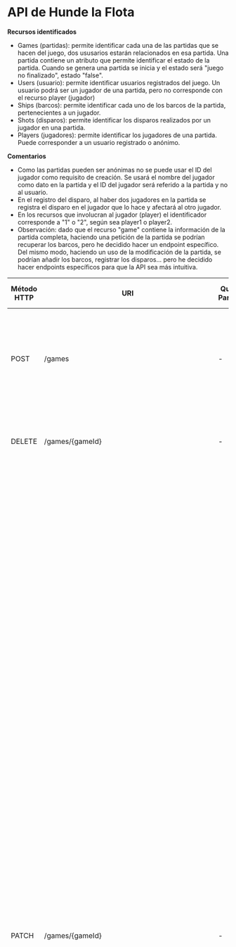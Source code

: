 # API de Hunde la Flota

**Recursos identificados**
- Games (partidas): permite identificar cada una de las partidas que se hacen del juego, dos ususarios estarán relacionados en esa partida.
  Una partida contiene un atributo que permite identificar el estado de la partida. Cuando se genera una partida se inicia y el estado será "juego no finalizado", estado "false".
- Users (usuario): permite identificar usuarios registrados del juego. Un usuario podrá ser un jugador de una partida, pero no corresponde con el recurso player (jugador)
- Ships (barcos): permite identificar cada uno de los barcos de la partida, pertenecientes a un jugador.
- Shots (disparos): permite identificar los disparos realizados por un jugador en una partida.
- Players (jugadores): permite identificar los jugadores de una partida. Puede corresponder a un usuario registrado o anónimo.


**Comentarios**
- Como las partidas pueden ser anónimas no se puede usar el ID del jugador como requisito de creación. Se usará el nombre del jugador como dato en la partida y el ID del jugador será referido a la partida y no al usuario.
- En el registro del disparo, al haber dos jugadores en la partida se registra el disparo en el jugador que lo hace y afectará al otro jugador.
- En los recursos que involucran al jugador (player) el identificador corresponde a "1" o "2", según sea player1 o player2.
- Observación: dado que el recurso "game" contiene la información de la partida completa, haciendo una petición de la partida se podrían recuperar los barcos, pero he decidido hacer un endpoint específico. Del mismo modo, haciendo un uso de la modificación de la partida, se podrían añadir los barcos, registrar los disparos... pero he decidido hacer endpoints específicos para que la API sea más intuitiva.


| Método HTTP  | URI                | Query Params | Request Body | Response Body    | Códigos HTTP de respuesta |
|--------------|--------------------|--------------|--------------|------------------|-------------------------|
| POST         | /games            | -            | `{"player1": {"name": "Player 1"}, "player2": {"name": "Player 2"}}` | `{"gameId": 1, "gameComplete": false, "winner": null, "player1": {"name": "Player 1", "boats": [], "shots": []}, "player2": {"name": "Player 2", "boats": [], "shots": []}}}` | 201 Created<br/>400 Bad Request<br/>404 Bad Request<br/>500 Internal Server Error |
| DELETE       | /games/{gameId}  | -            | -                 | `{"message": "Game deleted"}` | 200 OK<br/>404 Not Found<br/>500 Internal Server Error |
| PATCH        | /games/{gameId}  | -            | `{"gameComplete": true}` | `{"gameId": 1, "gameComplete": true, "winner": "player1", "player1": {"name": "Player 1", "boats": [{"name": "Boat 1", "location": [A1, A2, A3, A4],"status": [false, false, false, false]},{"name": "Boat 2", "location": [C2, D2, E2], "status": [false, true, false]},{"name": "Boat 3", "location": [G7, G8, G9], "status": [false, false, false]},{"name": "Boat 4", "location": [D8, E8], "status": [false, true]},{"name": "Boat 5", "location": [J1, J2], "status": [false, false]},{"name": "Boat 6", "location": [A10, B10], "status": [true, false]},{"name": "Boat 7", "location": [J5], "status": [false]},{"name": "Boat 8", "location": [H3], "status": [true]},{"name": "Boat 9", "location": [D5], "status": [true]},{"name": "Boat 10", "location": [A7], "status": [false]}], "shots": [J7, J8, J9, J10, F7, F8, F9, G1, G2, G3, B3, C3, C7, D7, E1, E2, F5, H10, J4, B9, A3, A5, D10, F10]}, "player2": {"name": "Player 2", "boats": [{"name": "Boat 1", "location": [J7, J8, J9, J10], "status": [true, true, true, true]},{"name": "Boat 2", "location": [F7, F8, F9], "status": [true, true, true]},{"name": "Boat 3", "location": [G1, G2, G3], "status": [true, true, true]},{"name": "Boat 4", "location": [B3, C3], "status": [true, true]},{"name": "Boat 5", "location": [C7, D7], "status": [true, true]},{"name": "Boat 6", "location": [E1, E2], "status": [true, true]},{"name": "Boat 7", "location": [F5], "status": [true]},{"name": "Boat 8", "location": [H10], "status": [true]},{"name": "Boat 9", "location": [J4], "status": [true]},{"name": "Boat 10", "location": [B9], "status": [true]}], "shots": [D2, E8, A10, H3, D5, A6, A9, B1, B5, C5, C8, C10, D1, E5, E6, E10, F2, G5, G10, H1, H6, I2, I4, I6]}}}` | 200 OK<br/>400 Bad Request<br/>404 Not Found<br/>500 Internal Server Error |
| GET          | /games/{gameId}   | -            | -                   | `{"game": {"gameId": 1, "gameComplete": true, "winner": "player1", "player1": {"name": "Player 1", "boats": [{"name": "Boat 1", "location": [A1, A2, A3, A4],"status": [false, false, false, false]},{"name": "Boat 2", "location": [C2, D2, E2], "status": [false, true, false]},{"name": "Boat 3", "location": [G7, G8, G9], "status": [false, false, false]},{"name": "Boat 4", "location": [D8, E8], "status": [false, true]},{"name": "Boat 5", "location": [J1, J2], "status": [false, false]},{"name": "Boat 6", "location": [A10, B10], "status": [true, false]},{"name": "Boat 7", "location": [J5], "status": [false]},{"name": "Boat 8", "location": [H3], "status": [true]},{"name": "Boat 9", "location": [D5], "status": [true]},{"name": "Boat 10", "location": [A7], "status": [false]}], "shots": [J7, J8, J9, J10, F7, F8, F9, G1, G2, G3, B3, C3, C7, D7, E1, E2, F5, H10, J4, B9, A3, A5, D10, F10]}, "player2": {"name": "Player 2", "boats": [{"name": "Boat 1", "location": [J7, J8, J9, J10], "status": [true, true, true, true]},{"name": "Boat 2", "location": [F7, F8, F9], "status": [true, true, true]},{"name": "Boat 3", "location": [G1, G2, G3], "status": [true, true, true]},{"name": "Boat 4", "location": [B3, C3], "status": [true, true]},{"name": "Boat 5", "location": [C7, D7], "status": [true, true]},{"name": "Boat 6", "location": [E1, E2], "status": [true, true]},{"name": "Boat 7", "location": [F5], "status": [true]},{"name": "Boat 8", "location": [H10], "status": [true]},{"name": "Boat 9", "location": [J4], "status": [true]},{"name": "Boat 10", "location": [B9], "status": [true]}], "shots": [D2, E8, A10, H3, D5, A6, A9, B1, B5, C5, C8, C10, D1, E5, E6, E10, F2, G5, G10, H1, H6, I2, I4, I6]}}}}` | 200 OK<br/>404 Bad Request<br/>500 Internal Server Error |
| POST         | /games/{gameId}/players/{playerId}/ships  | -            | `{"name": "Boat 1", "location": [A1, A2, A3]}` | `{"gameId": 1, "player1": {"name": "Player 1", "boats": [{"name": "Boat 1", "location": [A1, A2, A3, A4],"status": [false, false, false, false]},{"name": "Boat 2", "location": [C2, D2, E2], "status": [false, true, false]},{"name": "Boat 3", "location": [G7, G8, G9], "status": [false, false, false]},{"name": "Boat 4", "location": [D8, E8], "status": [false, true]},{"name": "Boat 5", "location": [J1, J2], "status": [false, false]},{"name": "Boat 6", "location": [A10, B10], "status": [true, false]},{"name": "Boat 7", "location": [J5], "status": [false]},{"name": "Boat 8", "location": [H3], "status": [true]},{"name": "Boat 9", "location": [D5], "status": [true]},{"name": "Boat 10", "location": [A7], "status": [false]}]}` | 201 Created<br/>400 Bad Request<br/>404 Bad Request<br/>500 Internal Server Error |
| DELETE       | /games/{gameId}/players/{playerId}/ships/{shipId}  | -            | -                 | `{"message": "Ship deleted"}` | 200 OK<br/>404 Not Found<br/>500 Internal Server Error |
| GET          | /games/{gameId}/players/{playerId}/ships   | -            | -                   | `{"boats": [{"name": "Boat 1", "location": [A1, A2, A3, A4],"status": [false, false, false, false]},{"name": "Boat 2", "location": [C2, D2, E2], "status": [false, true, false]},{"name": "Boat 3", "location": [G7, G8, G9], "status": [false, false, false]},{"name": "Boat 4", "location": [D8, E8], "status": [false, true]},{"name": "Boat 5", "location": [J1, J2], "status": [false, false]},{"name": "Boat 6", "location": [A10, B10], "status": [true, false]},{"name": "Boat 7", "location": [J5], "status": [false]},{"name": "Boat 8", "location": [H3], "status": [true]},{"name": "Boat 9", "location": [D5], "status": [true]},{"name": "Boat 10", "location": [A7], "status": [false]}]}` | 200 OK<br/>404 Bad Request<br/>500 Internal Server Error |
| POST         | /games/{gameId}/players/{playerId}/shots  | -            | `{"shot": "B3}` | `{"gameId": 1, "player1": {"name": "Player 1", "shots":[B3, C4, A1]}}` | 201 Created<br/>400 Bad Request<br/>404 Bad Request<br/>500 Internal Server Error |
| POST        	 | /users				| -				| `{"name": "Marc"}` | `{"userId": 1, "name": "Marc", "points": 0}` | 201 Created<br/>400 Bad Request<br/>404 Bad Request<br/>500 Internal Server Error |
| GET          	 | /users/{userId}	    | -				| -					 | `{"user": {"userId": 1, "name": "Marc", "points": 0}}` | 201 Created<br/>400 Bad Request<br/>404 Bad Request<br/>500 Internal Server Error |
| DELETE         | /users/{userId}		| -				| -				     | `{"message": "User deleted"}` | 200 OK<br/>404 Not Found<br/>500 Internal Server Error |